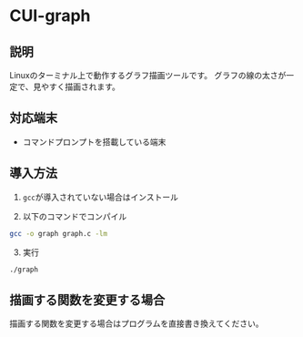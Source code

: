 # CUI-graph

## 説明
Linuxのターミナル上で動作するグラフ描画ツールです。
グラフの線の太さが一定で、見やすく描画されます。

## 対応端末
- コマンドプロンプトを搭載している端末

## 導入方法
1. `gcc`が導入されていない場合はインストール

2. 以下のコマンドでコンパイル
```bash
gcc -o graph graph.c -lm
```

3. 実行
```bash
./graph
```
## 描画する関数を変更する場合
描画する関数を変更する場合はプログラムを直接書き換えてください。
